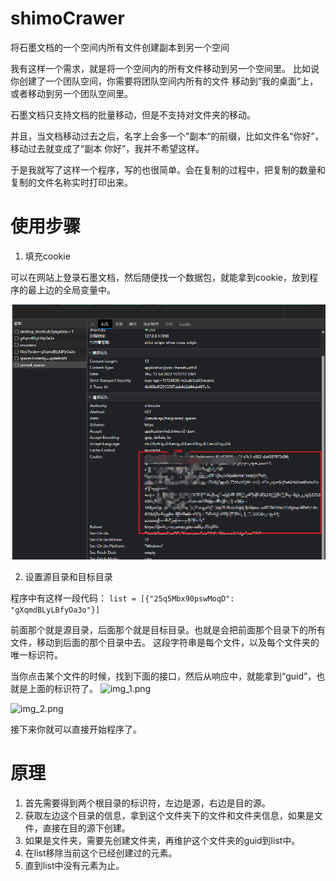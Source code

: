 # shimoCrawer
将石墨文档的一个空间内所有文件创建副本到另一个空间

我有这样一个需求，就是将一个空间内的所有文件移动到另一个空间里。 比如说你创建了一个团队空间，你需要将团队空间内所有的文件
移动到”我的桌面“上，或者移动到另一个团队空间里。

石墨文档只支持文档的批量移动，但是不支持对文件夹的移动。

并且，当文档移动过去之后，名字上会多一个”副本“的前缀，比如文件名“你好”，移动过去就变成了“副本 你好”，我并不希望这样。

于是我就写了这样一个程序，写的也很简单。会在复制的过程中，把复制的数量和复制的文件名称实时打印出来。

# 使用步骤

1. 填充cookie
    
  可以在网站上登录石墨文档，然后随便找一个数据包，就能拿到cookie，放到程序的最上边的全局变量中。

![img.png](img.png)

2. 设置源目录和目标目录

程序中有这样一段代码：
```list = [{"25q5Mbx90pswMoqD": "gXqmdBLyLBfyOa3o"}]```

前面那个就是源目录，后面那个就是目标目录。也就是会把前面那个目录下的所有文件，移动到后面的那个目录中去。
这段字符串是每个文件，以及每个文件夹的唯一标识符。

当你点击某个文件的时候，找到下面的接口，然后从响应中，就能拿到“guid”，也就是上面的标识符了。
![img_1.png](img_1.png)

![img_2.png](img_2.png)

接下来你就可以直接开始程序了。

# 原理

1. 首先需要得到两个根目录的标识符，左边是源，右边是目的源。
2. 获取左边这个目录的信息，拿到这个文件夹下的文件和文件夹信息，如果是文件，直接在目的源下创建。
3. 如果是文件夹，需要先创建文件夹，再维护这个文件夹的guid到list中。
4. 在list移除当前这个已经创建过的元素。
5. 直到list中没有元素为止。

